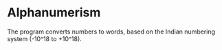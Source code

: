 # Alphanumerism
The program converts numbers to words, based on the Indian numbering system (-10^18 to +10^18). 
